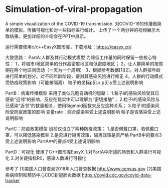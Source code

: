 # Simulation-of-viral-propagation
A simple visualization of the COVID-19 transmission.
对COVID-19的传播做简单的模拟，传播可视化和对一些指标进行统计。
上传了一个两分钟的视频展示大致结果。更加详细的介绍会在PPT中展示。

运行需要使用c/c++EasyX图形库，下载地址：https://easyx.cn/

大致思路：
PartA:人群及其行动模式模型
  为降低工作量的同时保留一些核心特性：
  1，将城市/地区简单的分作高密度地区和低密度地区；
  2，让人群简单的按周期在两个地区间流动（一天为一个周期）
  3，根据参考数据[1][2]，对人群按年龄进行简单的划分。对不同年龄阶段，要对其感染风险进行修正
  4，人群的行动模式受防疫政策影响（可能被隔离）
  粒子的坐标p[i].x,p[i].y受上述说明影响

PartB：病毒传播模型
  采用了类似元胞自动机的思路：
  1.粒子i的感染风险受其已感染“近邻”的影响，反应在现实中可以理解为“密切接触”；
  2.粒子i的感染风险与已感染“近邻”的数量相关，使用Sigmoid函数来反应这种关系；
  3.粒子i的感染风险受防疫政策的影响
  变量rate：综合感染率受上述说明影响
  粒子是否感染受上述说明影响

PartC：防疫政策模型
  目前仅设立了两种防疫政策：
  1.是否佩戴口罩，若佩戴口罩，可以降低感染概率
  2.是否进行隔离政策，隔离政策是否严格
  PartB中的要点3受上述说明影响
  PartA中的要点4受上述说明影响
  
 PartD：可视化
  使用了C++图形库EasyX
  1.对PartA中所述的场景和人群进行可视化
  2.对关键指标R0，感染人数进行可视化

参考了
[1]美国人口普查局2018年人口普查数据 http://www.census.gov
[2]美国疾病控制和预防中心CDC新冠肺炎数据 https://covid.cdc.gov/covid-data-tracker


